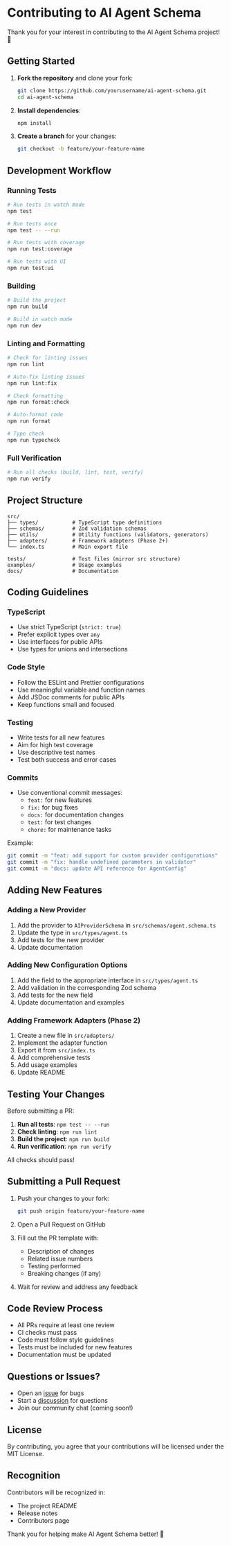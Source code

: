 # Contributing to AI Agent Schema

Thank you for your interest in contributing to the AI Agent Schema project! 🎉

## Getting Started

1. **Fork the repository** and clone your fork:
   ```bash
   git clone https://github.com/yourusername/ai-agent-schema.git
   cd ai-agent-schema
   ```

2. **Install dependencies**:
   ```bash
   npm install
   ```

3. **Create a branch** for your changes:
   ```bash
   git checkout -b feature/your-feature-name
   ```

## Development Workflow

### Running Tests

```bash
# Run tests in watch mode
npm test

# Run tests once
npm test -- --run

# Run tests with coverage
npm run test:coverage

# Run tests with UI
npm run test:ui
```

### Building

```bash
# Build the project
npm run build

# Build in watch mode
npm run dev
```

### Linting and Formatting

```bash
# Check for linting issues
npm run lint

# Auto-fix linting issues
npm run lint:fix

# Check formatting
npm run format:check

# Auto-format code
npm run format

# Type check
npm run typecheck
```

### Full Verification

```bash
# Run all checks (build, lint, test, verify)
npm run verify
```

## Project Structure

```
src/
├── types/           # TypeScript type definitions
├── schemas/         # Zod validation schemas
├── utils/           # Utility functions (validators, generators)
├── adapters/        # Framework adapters (Phase 2+)
└── index.ts         # Main export file

tests/               # Test files (mirror src structure)
examples/            # Usage examples
docs/                # Documentation
```

## Coding Guidelines

### TypeScript

- Use strict TypeScript (`strict: true`)
- Prefer explicit types over `any`
- Use interfaces for public APIs
- Use types for unions and intersections

### Code Style

- Follow the ESLint and Prettier configurations
- Use meaningful variable and function names
- Add JSDoc comments for public APIs
- Keep functions small and focused

### Testing

- Write tests for all new features
- Aim for high test coverage
- Use descriptive test names
- Test both success and error cases

### Commits

- Use conventional commit messages:
  - `feat:` for new features
  - `fix:` for bug fixes
  - `docs:` for documentation changes
  - `test:` for test changes
  - `chore:` for maintenance tasks

Example:
```bash
git commit -m "feat: add support for custom provider configurations"
git commit -m "fix: handle undefined parameters in validator"
git commit -m "docs: update API reference for AgentConfig"
```

## Adding New Features

### Adding a New Provider

1. Add the provider to `AIProviderSchema` in `src/schemas/agent.schema.ts`
2. Update the type in `src/types/agent.ts`
3. Add tests for the new provider
4. Update documentation

### Adding New Configuration Options

1. Add the field to the appropriate interface in `src/types/agent.ts`
2. Add validation in the corresponding Zod schema
3. Add tests for the new field
4. Update documentation and examples

### Adding Framework Adapters (Phase 2)

1. Create a new file in `src/adapters/`
2. Implement the adapter function
3. Export it from `src/index.ts`
4. Add comprehensive tests
5. Add usage examples
6. Update README

## Testing Your Changes

Before submitting a PR:

1. **Run all tests**: `npm test -- --run`
2. **Check linting**: `npm run lint`
3. **Build the project**: `npm run build`
4. **Run verification**: `npm run verify`

All checks should pass!

## Submitting a Pull Request

1. Push your changes to your fork:
   ```bash
   git push origin feature/your-feature-name
   ```

2. Open a Pull Request on GitHub

3. Fill out the PR template with:
   - Description of changes
   - Related issue numbers
   - Testing performed
   - Breaking changes (if any)

4. Wait for review and address any feedback

## Code Review Process

- All PRs require at least one review
- CI checks must pass
- Code must follow style guidelines
- Tests must be included for new features
- Documentation must be updated

## Questions or Issues?

- Open an [issue](https://github.com/yourusername/ai-agent-schema/issues) for bugs
- Start a [discussion](https://github.com/yourusername/ai-agent-schema/discussions) for questions
- Join our community chat (coming soon!)

## License

By contributing, you agree that your contributions will be licensed under the MIT License.

## Recognition

Contributors will be recognized in:
- The project README
- Release notes
- Contributors page

Thank you for helping make AI Agent Schema better! 🚀
